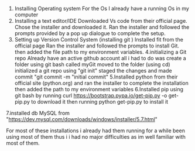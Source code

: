 1. Installing Operating system
    For the Os I already have a running Os in my computer
2. Installing a text editor/IDE
   Downloaded Vs code from their official page. Chose the installer and downloaded it. Ran the installer and followed the prompts provided by a pop up dialogue to complete the setup.
3. Setting up Version Control System (installing git )
Installed fit from the official page Ran the installer and followed the prompts to install Git. then added the file path to my environment variables.
4.initializing a Git repo
Already have an active github account all i had to do was create  a folder using git bash called myGit  moved to the folder (using cd) initialized a git repo using "git init" staged the changes and made commit "git commit -m "initial commit"
5.Installed python from their official site (python.org) and ran the installer to complete the installation then added the path to my environment variables
6.Installed pip using git bash by running curl https://bootstrap.pypa.io/get-pip.py -o get-pip.py to download it then running python get-pip.py
 to install it

7.installed db MySQL from "https://dev.mysql.com/downloads/windows/installer/5.7.html"

For most of these installations i already had them running for a while been using most of them thus i i had no major difficulties as im well familiar with most of them. 